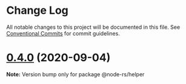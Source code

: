 # Change Log

All notable changes to this project will be documented in this file.
See [Conventional Commits](https://conventionalcommits.org) for commit guidelines.

# [0.4.0](https://github.com/napi-rs/node-rs/compare/@node-rs/helper@0.3.1...@node-rs/helper@0.4.0) (2020-09-04)

**Note:** Version bump only for package @node-rs/helper
